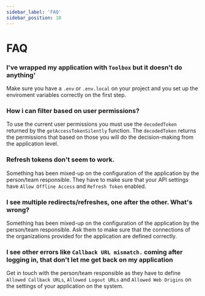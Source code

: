 ```yaml
---
sidebar_label: 'FAQ'
sidebar_position: 10
---
```


# FAQ

### I've wrapped my application with `Toolbox` but it doesn't do anything'

Make sure you have a `.env` or `.env.local` on your project and you set up the enviroment variables correctly on the first step.

### How i can filter based on user permissions?

To use the current user permissions you must use the `decodedToken` returned by the `getAccessTokenSilently` function. The `decodedToken` returns the permissions that based on those you will do the decision-making from the application level.

### Refresh tokens don't seem to work.

Something has been mixed-up on the configuration of the application by the person/team responsible. They have to make sure that your API settings have `Allow Offline Access` and `Refresh Token` enabled.

### I see multiple redirects/refreshes, one after the other. What's wrong?

Something has been mixed-up on the configuration of the application by the person/team responsible. Ask them to make sure that the connections of the organizations provided for the application are defined correctly.

### I see other errors like `Callback URL mismatch.` coming after logging in, that don't let me get back on my application

Get in touch with the person/team responsible as they have to define `Allowed Callback URLs`, `Allowed Logout URLs` and `Allowed Web Origins` on the settings of your application on the system.
